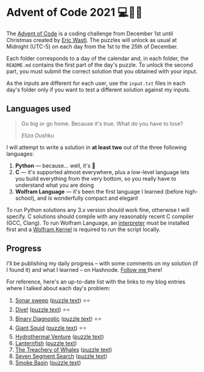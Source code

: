 # Advent of Code 2021 💻🎄🎅

The [Advent of Code](https://adventofcode.com) is a coding challenge from December 1st until Christmas created by [Eric Wastl](http://was.tl/). The puzzles will unlock as usual at Midnight (UTC-5) on each day from the 1st to the 25th of December.

Each folder corresponds to a day of the calendar and, in each folder, the `README.md` contains the first part of the day's puzzle. To unlock the second part, you must submit the correct solution that you obtained with your input.

As the inputs are different for each user, use the `input.txt` files in each day's folder only if you want to test a different solution against my inputs.

## Languages used

> Go big or go home. Because it's true. What do you have to lose?
>
> *Eliza Dushku*

I will attempt to write a solution in **at least two** out of the three following languages:

1. **Python** — because... well, it's 🐍
2. **C** — it's supported almost everywhere, plus a low-level language lets you build everything from the very bottom, so you really have to understand what you are doing
3. **Wolfram Language** — it's been the first language I learned (before high-school), and is wonderfully compact and elegant

To run Python solutions any 3.x version should work fine, otherwise I will specify. C solutions should compile with any reasonably recent C compiler (GCC, Clang). To run Wolfram Language, an [interpreter](https://www.wolfram.com/wolframscript) must be installed first and a [Wolfram Kernel](https://www.wolfram.com/engine) is required to run the script locally.


## Progress

I'll be publishing my daily progress – with some comments on my solution (if I found it) and what I learned – on Hashnode. [ Follow me ](https://hashnode.com/@edobld) there!

For reference, here's an up-to-date list with the links to my blog entries where I talked about each day's problem:

1. [Sonar sweep](https://blog.edobld.me/day-1-sonar-sweep) ([puzzle text](https://adventofcode.com/2021/day/1)) ⭐⭐
2. [Dive!]() ([puzzle text](https://adventofcode.com/2021/day/2)) ⭐⭐
3. [Binary Diagnostic]() ([puzzle text](https://adventofcode.com/2021/day/3)) ⭐⭐
4. [Giant Squid]() ([puzzle text](https://adventofcode.com/2021/day/4)) ⭐⭐
5. [Hydrothermal Venture]() ([puzzle text](https://adventofcode.com/2021/day/5))
6. [Lanternfish]() ([puzzle text](https://adventofcode.com/2021/day/6))
7. [The Treachery of Whales]() ([puzzle text](https://adventofcode.com/2021/day/7))
8. [Seven Segment Search]() ([puzzle text](https://adventofcode.com/2021/day/8))
9. [Smoke Basin]() ([puzzle text](https://adventofcode.com/2021/day/9))
